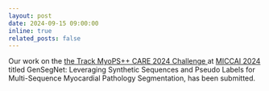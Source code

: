 ```yaml
---
layout: post
date: 2024-09-15 09:00:00
inline: true
related_posts: false
---
```


Our work on the <a href=http://www.zmic.org.cn/care_2024/track4/>the Track MyoPS++ CARE 2024 Challenge </a> at <a href='https://conferences.miccai.org/2024/en/'> MICCAI 2024 </a> titled GenSegNet: Leveraging Synthetic Sequences and Pseudo Labels for Multi-Sequence Myocardial Pathology Segmentation, has been submitted.
